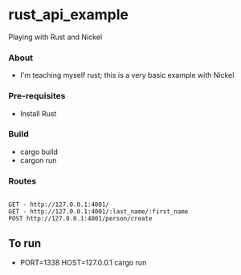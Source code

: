 # rust_api_example
Playing with Rust and Nickel

### About
 - I'm teaching myself rust; this is a very basic example with Nickel

### Pre-requisites
 - Install Rust

### Build
- cargo build
- cargon run


### Routes
```

GET - http://127.0.0.1:4001/
GET - http://127.0.0.1:4001/:last_name/:first_name
POST http://127.0.0.1:4001/person/create

```

## To run
 - PORT=1338 HOST=127.0.0.1 cargo run
